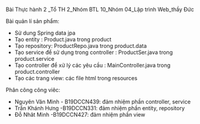 Bài Thực hành 2 _Tổ TH 2_Nhóm BTL 10_Nhóm 04_Lập trình Web_thầy Đức

Bài quản lí sản phẩm:
- Sử dung Spring data jpa
- Tạo entity : Product.java trong product
- Tạo repository: ProductRepo.java trong product.data
- Tạo service để sử dụng trong controller : ProductSer.java trong product.service
- Tạo controller để xử lý các yêu cầu : MainController.java  trong product.controller
- Tạo các trang view:  các file html trong resources

Phân công công viêc:
- Nguyên Văn Minh - B19DCCN439: đảm nhiệm phần controller, service
- Trần Khánh Hưng -B19DCCN331: đảm nhiệm phần entity, repository
- Đỗ Nhât Minh -B19DCCN427: đảm nhiệm phần view
 
